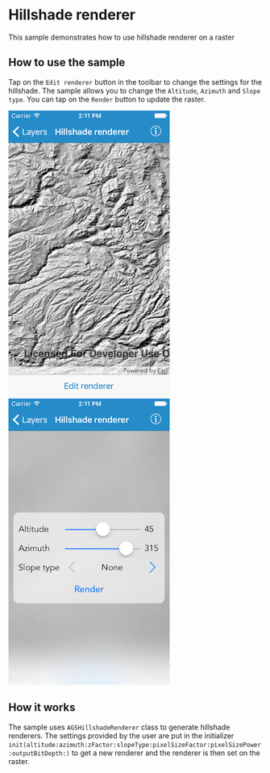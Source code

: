 # Hillshade renderer

This sample demonstrates how to use hillshade renderer on a raster

## How to use the sample

Tap on the `Edit renderer` button in the toolbar to change the settings for the hillshade. The sample allows you to change the `Altitude`, `Azimuth` and `Slope type`. You can tap on the `Render` button to update the raster.

![](image1.png)
![](image2.png)

## How it works

The sample uses `AGSHillshadeRenderer` class to generate hillshade renderers. The settings provided by the user are put in the initializer `init(altitude:azimuth:zFactor:slopeType:pixelSizeFactor:pixelSizePower:outputBitDepth:)` to get a new renderer and the renderer is then set on the raster. 





